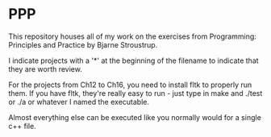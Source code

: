 # PPP

This repository houses all of my work on the exercises from Programming: Principles and Practice by Bjarne Stroustrup. 

I indicate projects with a '\*' at the beginning of the filename to indicate that they are worth review. 

For the projects from Ch12 to Ch16, you need to install fltk to properly run them. If you have fltk, they're really easy to run - just type in make and ./test or ./a or whatever I named the executable. 

Almost everything else can be executed like you normally would for a single c++ file.